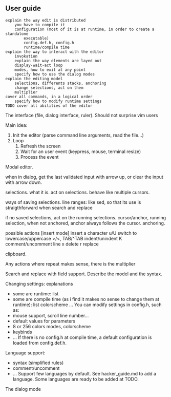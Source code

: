 ## User guide

    explain the way edit is distributed
        you have to compile it
        configuration (most of it is at runtime, in order to create a standalone
            executable)
            config.def.h, config.h
            runtime/compile time
    explain the way to interact with the editor
        invokation
        explain the way elements are layed out
        display-wait-act loop
        modes, how to exit at any point
        specify how to use the dialog modes
    explain the editing model
        selections, differents stacks, anchoring
        change selections, act on them
        multiplier
    cover all commands, in a logical order
        specify how to modify runtime settings
    TODO cover all abilities of the editor

The interface (file, dialog interface, ruler). Should not surprise vim users

Main idea:
1. Init the editor (parse command line arguments, read the file...)
2. Loop
    1. Refresh the screen
    2. Wait for an user event (keypress, mouse, terminal resize)
    3. Process the event

Modal editor.

when in dialog, get the last validated input with arrow up, or clear the input
with arrow down.

selections. what it is. act on selections. behave like multiple cursors.

ways of saving selections.
line ranges: like sed, so that its use is straigthforward when search and replace

if no saved selections, act on the running selections.
cursor/anchor, running selection, when not anchored, anchor always follows the
cursor. anchoring.

possible actions
    [insert mode]   insert a character
              u/U   switch to lowercase/uppercase
    >/<, TAB/^TAB   indent/unindent
                K   comment/uncomment line
                x   delete
                r   replace


clipboard.

Any actions where repeat makes sense, there is the multiplier

Search and replace with field support. Describe the model and the syntax.

Changing settings: explanations
- some are runtime: list
- some are compile time (as i find it makes no sense to change them at runtime): list
    colorscheme
    ...
You can modify settings in config.h, such as:
- mouse support, scroll line number...
- default values for parameters
- 8 or 256 colors modes, colorscheme
- keybinds
- ...
If there is no config.h at compile time, a default configuration is loaded
from config.def.h.

Language support:
- syntax (simplified rules)
- comment/uncomment
- ...
Support few languages by default. See hacker_guide.md to add a language.
Some languages are ready to be added at TODO.

The dialog mode

